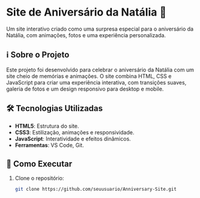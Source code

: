 # Site de Aniversário da Natália 🎉

Um site interativo criado como uma surpresa especial para o aniversário da Natália, com animações, fotos e uma experiência personalizada.

## ℹ️ Sobre o Projeto
Este projeto foi desenvolvido para celebrar o aniversário da Natália com um site cheio de memórias e animações. O site combina HTML, CSS e JavaScript para criar uma experiência interativa, com transições suaves, galeria de fotos e um design responsivo para desktop e mobile.

## 🛠️ Tecnologias Utilizadas
- **HTML5**: Estrutura do site.
- **CSS3**: Estilização, animações e responsividade.
- **JavaScript**: Interatividade e efeitos dinâmicos.
- **Ferramentas**: VS Code, Git.

## 🚀 Como Executar
1. Clone o repositório:
   ```bash
   git clone https://github.com/seuusuario/Anniversary-Site.git
